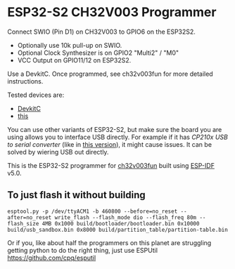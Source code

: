 # ESP32-S2 CH32V003 Programmer

Connect SWIO (Pin D1) on CH32V003 to GPIO6 on the ESP32S2.
 * Optionally use 10k pull-up on SWIO.
 * Optional Clock Synthesizer is on GPIO2 "Multi2" / "M0"
 * VCC Output on GPIO11/12 on ESP32S2.



Use a DevkitC. Once programmed, see ch32v003fun for more detailed instructions.

Tested devices are: 
* [DevkitC](https://www.digikey.com/en/products/detail/espressif-systems/ESP32-S2-DEVKITC-1-N8R2/16688755) 
* [this](https://github.com/cnlohr/cnhardware/tree/master/esp32s2-funprog)

You can use other variants of ESP32-S2, but make sure the board you are using allows you to interface USB directly. For example if it has *CP210x USB to serial converter* (like in [this version](https://www.adafruit.com/product/4693)), it might cause issues. It can be solved by wiering USB out directly.

This is the ESP32-S2 programmer for [ch32v003fun](https://github.com/cnlohr/ch32v003fun) built using [ESP-IDF](https://github.com/espressif/esp-idf.git) v5.0.


## To just flash it without building

```
esptool.py -p /dev/ttyACM1 -b 460800 --before=no_reset --after=no_reset write_flash --flash_mode dio --flash_freq 80m --flash_size 4MB 0x1000 build/bootloader/bootloader.bin 0x10000 build/usb_sandbox.bin 0x8000 build/partition_table/partition-table.bin
```
Or if you, like about half the programmers on this planet are struggling getting python to do the right thing, just use ESPUtil https://github.com/cpq/esputil



